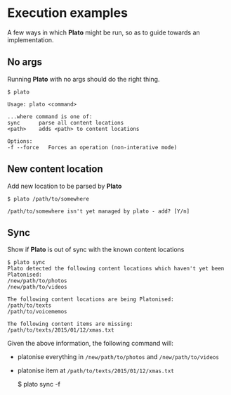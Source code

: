# Execution examples

A few ways in which **Plato** might be run, so as to guide towards an implementation.

## No args

Running **Plato** with no args should do the right thing.

    $ plato

    Usage: plato <command>

    ...where command is one of:
    sync      parse all content locations
    <path>    adds <path> to content locations

    Options:
    -f --force   Forces an operation (non-interative mode)

## New content location

Add new location to be parsed by **Plato**

    $ plato /path/to/somewhere

    /path/to/somewhere isn't yet managed by plato - add? [Y/n]

## Sync

Show if **Plato** is out of sync with the known content locations

    $ plato sync
    Plato detected the following content locations which haven't yet been Platonised:
    /new/path/to/photos
    /new/path/to/videos

    The following content locations are being Platonised:
    /path/to/texts
    /path/to/voicememos

    The following content items are missing:
    /path/to/texts/2015/01/12/xmas.txt

Given the above information, the following command will:
- platonise everything in ```/new/path/to/photos``` and ```/new/path/to/videos```
- platonise item at ```/path/to/texts/2015/01/12/xmas.txt```

    $ plato sync -f
